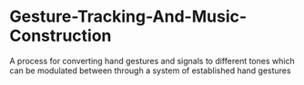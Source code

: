 # Gesture-Tracking-And-Music-Construction
A process for converting hand gestures and signals to different tones which can be modulated between through a system of established hand gestures

